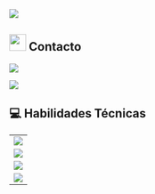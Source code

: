 <div align="left">

<img src="https://readme-typing-svg.herokuapp.com/?lines=Bienvenido+a+mi+Github;Espero+que+te+guste!&font=Fira%20Code&center=false&width=380&height=50&duration=4000&pause=1000&color=3498db">

</div>

## <img src="https://media.giphy.com/media/iY8CRBdQXODJSCERIr/giphy.gif" width="30"> Contacto

<p align="left">

<a href="mailto:sanncheezdev@gmail.com"><img src="https://img.shields.io/badge/Email-sanncheezdev@gmail.com-3498db?style=for-the-badge&logo=gmail&logoColor=white&labelColor=333333"></a>

<a href="https://discord.com/users/sanncheez"><img src="https://img.shields.io/badge/Discord-sanncheez-3498db?style=for-the-badge&logo=discord&logoColor=white&labelColor=333333"></a>

</p>

## 💻 Habilidades Técnicas

<div align="left">
  <table>
    <tr>
      <td><img src="https://img.shields.io/badge/JavaScript-31.53%25-F7DF1E?style=flat-square&logo=javascript&logoColor=white&color=F7DF1E&labelColor=282828" /></td>
    </tr>
    <tr>
      <td><img src="https://img.shields.io/badge/CSS-23.66%25-1572B6?style=flat-square&logo=css3&logoColor=white&color=1572B6&labelColor=282828" /></td>
    </tr>
    <tr>
      <td><img src="https://img.shields.io/badge/Lua-28.55%25-2C2D72?style=flat-square&logo=lua&logoColor=white&color=2C2D72&labelColor=282828" /></td>
    </tr>
    <tr>
      <td><img src="https://img.shields.io/badge/HTML-16.25%25-E34F26?style=flat-square&logo=html5&logoColor=white&color=E34F26&labelColor=282828" /></td>
    </tr>
  </table>
</div>
